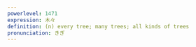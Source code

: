 ```yaml
---
powerlevel: 1471
expression: 木々
definition: (n) every tree; many trees; all kinds of trees
pronunciation: きぎ
---
```


